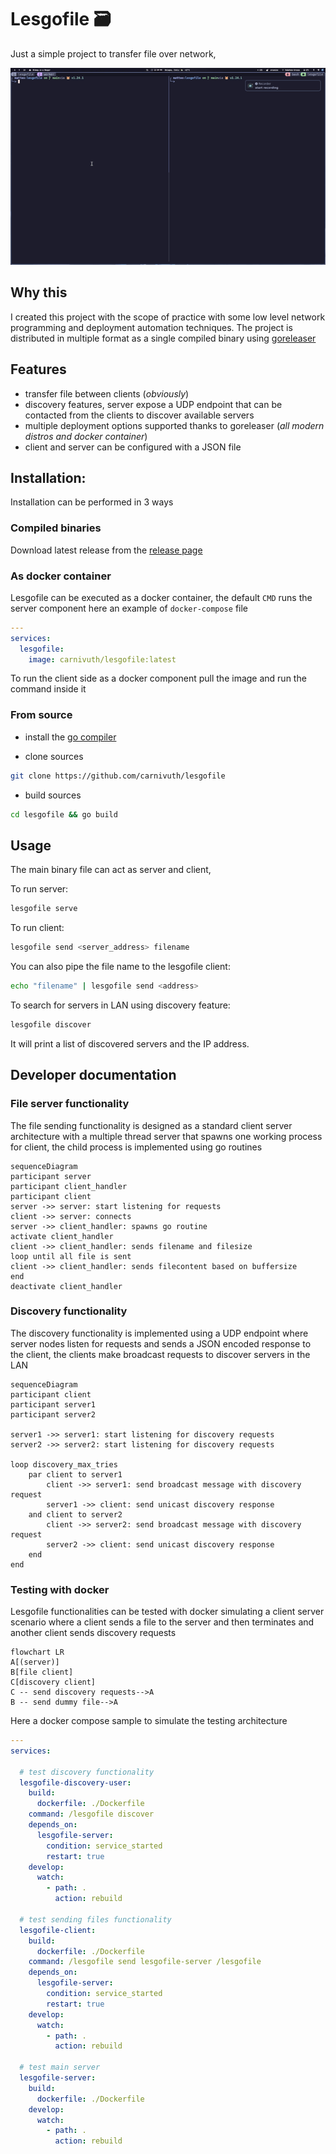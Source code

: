 # Lesgofile 🗃️

Just a simple project to transfer file over network,

![](demo.gif)

## Why this

I created this project with the scope of practice with some low level network programming and deployment automation techniques.
The project is distributed in multiple format as a single compiled binary using [goreleaser](https://goreleaser.com/)

## Features

- transfer file between clients (*obviously*)
- discovery features, server expose a UDP endpoint that can be contacted from the clients to discover available servers
- multiple deployment options supported thanks to goreleaser (*all modern distros and docker container*)
- client and server can be configured with a JSON file

## Installation:

Installation can be performed in 3 ways

### Compiled binaries

Download latest release from the [release page](https://github.com/carnivuth/lesgofile/releases/latest)

### As docker container

Lesgofile can be executed as a docker container, the default `CMD` runs the server component here an example of `docker-compose` file

```yaml
---
services:
  lesgofile:
    image: carnivuth/lesgofile:latest
```

To run the client side as a docker component pull the image and run the command inside it


### From source

- install the [go compiler](https://go.dev/doc/install)

- clone sources

```bash
git clone https://github.com/carnivuth/lesgofile
```

- build sources

```bash
cd lesgofile && go build
```

## Usage

The main binary file can act as server and client,

To run server:

```bash
lesgofile serve
```

To run client:

```bash
lesgofile send <server_address> filename
```

You can also pipe the file name to the lesgofile client:

```bash
echo "filename" | lesgofile send <address>
```

To search for servers in LAN using discovery feature:

```bash
lesgofile discover
```

It will print a list of discovered servers and the IP address.

## Developer documentation

### File server functionality

The file sending functionality is designed as a standard client server architecture with a multiple thread server that spawns one working process for client, the child process is implemented using go routines

```mermaid
sequenceDiagram
participant server
participant client_handler
participant client
server ->> server: start listening for requests
client ->> server: connects
server ->> client_handler: spawns go routine
activate client_handler
client ->> client_handler: sends filename and filesize
loop until all file is sent
client ->> client_handler: sends filecontent based on buffersize
end
deactivate client_handler
```

### Discovery functionality

The discovery functionality is implemented using a UDP endpoint where server nodes listen for requests and sends a JSON encoded response to the client, the clients make broadcast requests to discover servers in the LAN

```mermaid
sequenceDiagram
participant client
participant server1
participant server2

server1 ->> server1: start listening for discovery requests
server2 ->> server2: start listening for discovery requests

loop discovery_max_tries
    par client to server1
        client ->> server1: send broadcast message with discovery request
        server1 ->> client: send unicast discovery response
    and client to server2
        client ->> server2: send broadcast message with discovery request
        server2 ->> client: send unicast discovery response
    end
end
```


### Testing with docker

Lesgofile functionalities can be tested with docker simulating a client server scenario where a client sends a file to the server and then terminates and another client sends discovery requests

```mermaid
flowchart LR
A[(server)]
B[file client]
C[discovery client]
C -- send discovery requests-->A
B -- send dummy file-->A
```

Here a docker compose sample to simulate the testing architecture

```yaml
---
services:

  # test discovery functionality
  lesgofile-discovery-user:
    build:
      dockerfile: ./Dockerfile
    command: /lesgofile discover
    depends_on:
      lesgofile-server:
        condition: service_started
        restart: true
    develop:
      watch:
        - path: .
          action: rebuild

  # test sending files functionality
  lesgofile-client:
    build:
      dockerfile: ./Dockerfile
    command: /lesgofile send lesgofile-server /lesgofile
    depends_on:
      lesgofile-server:
        condition: service_started
        restart: true
    develop:
      watch:
        - path: .
          action: rebuild

  # test main server
  lesgofile-server:
    build:
      dockerfile: ./Dockerfile
    develop:
      watch:
        - path: .
          action: rebuild
```
